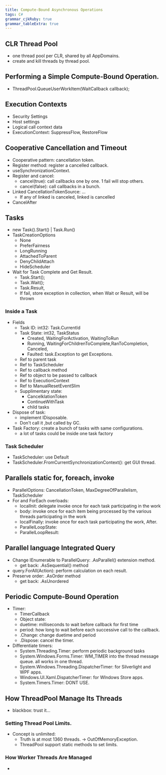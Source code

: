 ```yaml
---
title: Compute-Bound Asynchronous Operations
tags: C#
grammar_cjkRuby: true
grammar_tableExtra: true
---
```


## CLR Thread Pool
* one thread pool per CLR, shared by all AppDomains.
* create and kill threads by thread pool.

## Performing a Simple Compute-Bound Operation.
* ThreadPool.QueueUserWorkItem(WaitCallback callback);

## Execution Contexts
* Security Settings
* Host settings
* Logical call context data
* ExecutionContext: SuppressFlow, RestoreFlow

## Cooperative Cancellation and Timeout
* Cooperative pattern: cancellation token.
* Register method: register a cancelled callback.
* useSynchronizationContext.
* Register and cancel:
	* cancel(true): call callbacks one by one. 1 fail will stop others.
	* cancel(false): call callbacks in a bunch.
* Linked CancellationTokenSource: ...
	* If any of linked is canceled, linked is cancelled
* CancelAfter

## Tasks
* new Task().Start() | Task.Run()
* TaskCreationOptions
	* None
	* PreferFairness
	* LongRunning
	* AttachedToParent
	* DenyChildAttach
	* HideScheduler
* Wait for Task Complete and Get Result.
	* Task.Start();
	* Task.Wait();
	* Task.Result,
	* If fail, store exception in collection, when Wait or Result, will be thrown
	
### Inside a Task
* Fields
	* Task ID: int32: Task.CurrentId
	* Task State: int32, TaskStatus
		* Created, WaitingForActivation, WaitingToRun
		* Running, WaitingForChildrenToComplete,RanToCompletion, Canceled, 
		* Faulted: task.Exception to get Exceptions.
	* Ref to parent task
	* Ref to TaskScheduler
	* Ref to callback method
	* Ref to object to be passed to callback
	* Ref to ExecutionContext
	* Ref to ManualResetEventSlim
	* Supplimentary state:
		* CancelklationToken
		* ContinueWithTask
		* child tasks
* Dispose of task:
	* implement IDisposable.
	* Don't call it ,but called by GC.
* Task Factory: create a bunch of tasks with same configurations.
	* a lot of tasks could be inside one task factory

### Task Scheduler
* TaskScheduler: use Default
* TaskScheduler.FromCurrentSynchronizationContext(): get GUI thread.

## Parallels static for, foreach, invoke
* ParallelOptions: CancellationToken, MaxDegreeOfParallelism, TaskScheduler
* For and ForEach overloads:
	* localInit: delegate invoke once for each task participating in the work
	* body: invoke once for each item being processed by the various threads participating in the work
	* localFinally: invoke once for each task participating the work, After.
	* ParallelLoopState: 
	* ParallelLoopResult:

## Parallel language Integrated Query
* Change IEnumerable to ParallelQuery:  .AsParallel() extension method.
	* get back: .AsSequential() method
* query.ForAll(Action): perform calculation on each result.
* Preserve order: .AsOrder method
	* get back: .AsUnordered

## Periodic Compute-Bound Operation
* Timer:
	* TimerCallback
	* Object state:
	* duetime: milliseconds to wait before callback for first time
	* period: how long to wait before each successive call to the callback.
	* .Change: change duetime and period
	* .Dispose: cancel the timer.
* Differentiate timers:
	* System.Threading.Timer: perform periodic background tasks
	* System.Windows.Forms.Timer: WM_TIMER into the thread message queue. all works in one thread.
	* System.Windows.Threading.DispatcherTimer: for Silverlight and WPF apps.
	* Windows.UI.Xaml.DispatcherTimer: for WIndows Store apps.
	* System.Timers.Timer: DONT USE.

## How ThreadPool Manage Its Threads
* blackbox: trust it...

### Setting Thread Pool Limits.
* Concept is unlimited:
	* Truth is at most 1360 threads. -> OutOfMemoryException.
	* ThreadPool support static methods to set limits.

### How Worker Threads Are Managed
* 